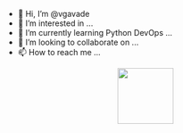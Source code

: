 - 👋 Hi, I’m @vgavade
- 👀 I’m interested in ...
- 🌱 I’m currently learning Python DevOps ...
- 💞️ I’m looking to collaborate on ...
- 📫 How to reach me ...

<div id="header" align="center">
  <img src="https://media.giphy.com/media/M9gbBd9nbDrOTu1Mqx/giphy.gif" width="100"/>
</div>
<!---
vgavade/vgavade is a ✨ special ✨ repository because its `README.md` (this file) appears on your GitHub profile.
You can click the Preview link to take a look at your changes.
--->
